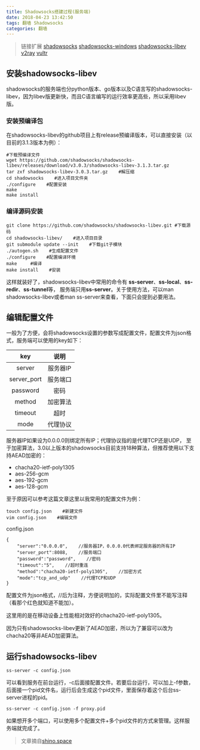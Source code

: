 ```yaml
---
title: Shadowsocks搭建过程(服务端)
date: 2018-04-23 13:42:50
tags: 翻墙 Shadowsocks
categories: 翻墙 
---
```


>链接扩展 
[shadowsocks](https://shadowsocks.org/en/index.html)
[shadowsocks-windows](https://github.com/shadowsocks/shadowsocks-windows/releases/tag/4.0.9)
[shadowsocks-libev](https://github.com/shadowsocks/shadowsocks-libev/)
[v2ray](https://v2ray.com)
[vultr](https://vultr.com)

## 安装shadowsocks-libev

shadowsocks的服务端也分python版本、go版本以及C语言写的shadowsocks-libev，因为libev版更新快，而且C语言编写的运行效率更高些，所以采用libev版。

### 安装预编译包

在shadowsocks-libev的github项目上有release预编译版本，可以直接安装（以目前的3.1.3版本为例）：

```
#下载预编译文件
wget https://github.com/shadowsocks/shadowsocks-libev/releases/download/v3.0.3/shadowsocks-libev-3.1.3.tar.gz
tar zxf shadowsocks-libev-3.0.3.tar.gz    #解压缩
cd shadowsocks    #进入项目文件夹
./configure    #配置安装
make
make install
```

### 编译源码安装

```
git clone https://github.com/shadowsocks/shadowsocks-libev.git #下载源码
cd shadowsocks-libev/    #进入项目目录
git submodule update --init    #下载git子模块
./autogen.sh    #生成配置文件
./configure    #配置编译环境
make     #编译
make install    #安装
```

这样就装好了，shadowsocks-libev中常用的命令有
**ss-server**、**ss-local**、**ss-redir**、**ss-tunnel**等，
服务端只用**ss-server**。关于使用方法，可以man shadowsocks-libev或者man ss-server来查看，下面只会提到必要用法。


## 编辑配置文件

一般为了方便，会将shadowsocks设置的参数写成配置文件，配置文件为json格式，服务端可以使用的key如下：

|key|说明|
| :--: | :--: |
|server	|服务器IP|
|server_port	|服务端口|
|password	|密码|
|method	|加密算法|
|timeout	|超时|
|mode	|代理协议|


服务器IP如果设为0.0.0.0则绑定所有IP；代理协议指的是代理TCP还是UDP，
至于加密算法，3.0以上版本的shadowsocks目前支持18种算法，但推荐使用以下支持AEAD加密的：

 - chacha20-ietf-poly1305
 - aes-256-gcm
 - aes-192-gcm
 - aes-128-gcm

至于原因可以参考这篇文章这里以我常用的配置文件为例：

```
touch config.json    #新建文件
vim config.json    #编辑文件
```

config.json

```
{
    "server":"0.0.0.0",    //服务器IP，0.0.0.0代表绑定服务器的所有IP
    "server_port":8088,    //服务端口
    "password":"password",    //密码
    "timeout":"5",    //超时重连
    "method":"chacha20-ietf-poly1305",    //加密方式
    "mode":"tcp_and_udp"    //代理TCP和UDP
}
```


配置文件为json格式，//后为注释，方便说明加的，实际配置文件里不能写注释（看那个红色就知道不能加）。

这里用的是在移动设备上性能相对效好的chacha20-ietf-poly1305。

因为只有shadowsocks-libev更新了AEAD加密，所以为了兼容可以改为chacha20等非AEAD加密算法。

## 运行shadowsocks-libev

```
ss-server -c config.json
```

可以看到服务在前台运行，-c后面接配置文件。若要后台运行，可以加上-f参数，后面接一个pid文件名，运行后会生成这个pid文件，里面保存着这个后台ss-server进程的pid。

```
ss-server -c config.json -f proxy.pid
```


如果想开多个端口，可以使用多个配置文件+多个pid文件的方式来管理。这样服务端就完成了。


> 文章摘自[shino.space](https://shino.space/2017/%E4%BB%8E%E9%9B%B6%E5%BC%80%E5%A7%8B%E6%90%AD%E5%BB%BAshadowsocks%E7%A7%91%E5%AD%A6%E4%B8%8A%E7%BD%91%E7%B3%BB%E7%BB%9F-%E6%9C%8D%E5%8A%A1%E5%99%A8%E7%AF%87/)
